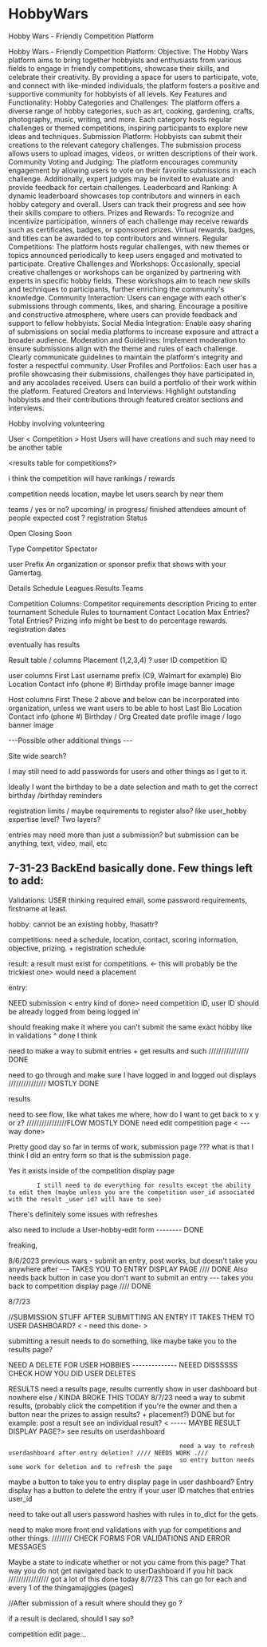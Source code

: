 # HobbyWars
Hobby Wars - Friendly Competition Platform

Hobby Wars - Friendly Competition Platform:
Objective: The Hobby Wars platform aims to bring together hobbyists and enthusiasts from various fields to engage in friendly competitions, showcase their skills, and celebrate their creativity. By providing a space for users to participate, vote, and connect with like-minded individuals, the platform fosters a positive and supportive community for hobbyists of all levels.
Key Features and Functionality:
Hobby Categories and Challenges:
The platform offers a diverse range of hobby categories, such as art, cooking, gardening, crafts, photography, music, writing, and more.
Each category hosts regular challenges or themed competitions, inspiring participants to explore new ideas and techniques.
Submission Platform:
Hobbyists can submit their creations to the relevant category challenges.
The submission process allows users to upload images, videos, or written descriptions of their work.
Community Voting and Judging:
The platform encourages community engagement by allowing users to vote on their favorite submissions in each challenge.
Additionally, expert judges may be invited to evaluate and provide feedback for certain challenges.
Leaderboard and Ranking:
A dynamic leaderboard showcases top contributors and winners in each hobby category and overall.
Users can track their progress and see how their skills compare to others.
Prizes and Rewards:
To recognize and incentivize participation, winners of each challenge may receive rewards such as certificates, badges, or sponsored prizes.
Virtual rewards, badges, and titles can be awarded to top contributors and winners.
Regular Competitions:
The platform hosts regular challenges, with new themes or topics announced periodically to keep users engaged and motivated to participate.
Creative Challenges and Workshops:
Occasionally, special creative challenges or workshops can be organized by partnering with experts in specific hobby fields.
These workshops aim to teach new skills and techniques to participants, further enriching the community's knowledge.
Community Interaction:
Users can engage with each other's submissions through comments, likes, and sharing.
Encourage a positive and constructive atmosphere, where users can provide feedback and support to fellow hobbyists.
Social Media Integration:
Enable easy sharing of submissions on social media platforms to increase exposure and attract a broader audience.
Moderation and Guidelines:
Implement moderation to ensure submissions align with the theme and rules of each challenge.
Clearly communicate guidelines to maintain the platform's integrity and foster a respectful community.
User Profiles and Portfolios:
Each user has a profile showcasing their submissions, challenges they have participated in, and any accolades received.
Users can build a portfolio of their work within the platform.
Featured Creators and Interviews:
Highlight outstanding hobbyists and their contributions through featured creator sections and interviews.


Hobby involving volunteering


User <  Competition > Host
Users will have creations and such may need to be another table 

<results table for competitions?>

i think the competition will have rankings / rewards

competition needs location, maybe let users search by near them

teams / yes or no?
upcoming/ in progress/ finished 
attendees amount of people expected
cost ? 
registration
Status


Open
Closing Soon


Type
Competitor
Spectator






user
Prefix
An organization or sponsor prefix that shows with your Gamertag.




Details
Schedule
Leagues
Results
Teams






Competition Columns:
Competitor requirements
description
Pricing to enter
tournament Schedule
Rules to tournament
Contact
Location
Max Entries? Total Entries?
Prizing info might be best to do percentage rewards.
registration dates


eventually has results


Result table / columns
Placement (1,2,3,4) ? 
user ID
competition ID


user columns
First
Last
username
prefix (C9, Walmart for example)
Bio
Location
Contact info (phone #)
Birthday
profile image
banner image


Host columns
First
These 2 above and below can be incorporated into organization, unless we want users to be able to host
Last
Bio
Location
Contact info (phone #)
Birthday / Org Created date
profile image / logo
banner image






---Possible other additional things ---

Site wide search?


I may still need to add passwords for users and other things as I get to it.

Ideally I want the birthday to be a date selection and math to get the correct birthday /birthday reminders

registration limits / maybe requirements to register also? like user_hobby expertise level? Two layers?

entries may need more than just a submission? but submission can be anything, text, video, mail, etc



7-31-23
BackEnd basically done. Few things left to add:
------------------------------------------------
Validations:
USER 
thinking required email, some password requirements, firstname at least.


hobby:
cannot be an existing hobby,
!hasattr?

competitions:
need a schedule, location, contact, scoring information, objective, prizing. + registration schedule

result:
a result must exist for competitions. <- this will probably be the trickiest one>
would need a placement


entry:

NEED submission < entry kind of done>
need competition ID, user ID should be already logged from being logged in'


should freaking make it where you can't submit the same exact hobby like in validations
^ done I think








need to make a way to submit entries + get results and such //////////////// DONE 


need to go through and make sure I have logged in and logged out displays /////////////// MOSTLY DONE 



results

need to see flow, like what takes me where, how do I want to get back to x y or z? ////////////////FLOW MOSTLY DONE 
need edit competition page < --- way done>



Pretty good day so far in terms of work,
submission page ??? what is that I think I did an entry form so that is the submission page.

Yes it exists inside of the competition display page

            I still need to do everything for results except the ability to edit them (maybe unless you are the competition user_id associated with the result _user id? will have to see)




There's definitely some issues with refreshes


also need to include a User-hobby-edit form -------- DONE





freaking,

8/6/2023
previous wars - 
submit an entry, post works, but doesn't take you anywhere after  --- TAKES YOU TO ENTRY DISPLAY PAGE //// DONE
Also needs back button in case you don't want to submit an entry --- takes you back to competition display page //// DONE






8/7/23

//SUBMISSION STUFF
AFTER SUBMITTING AN ENTRY IT TAKES THEM TO USER DASHBOARD? < - need this done-  >


submitting a result needs to do something, like maybe take you to the results page?

NEED A DELETE FOR USER HOBBIES -------------- NEEED DISSSSSS CHECK HOW YOU DID USER DELETES



RESULTS
need a results page, results currently show in user dashboard but nowhere else / KINDA BROKE THIS TODAY 8/7/23
need a way to submit results, (probably click the competition if you're the owner and then a button near the prizes to assign results? + placement?) DONE
            but for example:
            post a result
            see an individual result? < ----- MAYBE RESULT DISPLAY PAGE?>
            see results on userdashboard

                                                    need a way to refresh userdashboard after entry deletion? //// NEEDS WORK .///
                                                    so entry button needs some work for deletion and to refresh the page

maybe a button to take you to entry display page in user dashboard?
Entry display has a button to delete the entry if your user ID matches that entries user_id


need to take out all users password hashes with rules in to_dict for the gets.

need to make more front end validations with yup for competitions and other things. //////// CHECK FORMS FOR VALIDATIONS AND ERROR MESSAGES


Maybe a state to indicate whether or not you came from this page? That way you do not get navigated back to userDashboard if you hit back //////////////// got a lot of this done today 8/7/23
This can go for each and every 1 of the thingamajiggies (pages)



//After submission of a result where should they go ? 

if a result is declared, should I say so?

competition edit page...